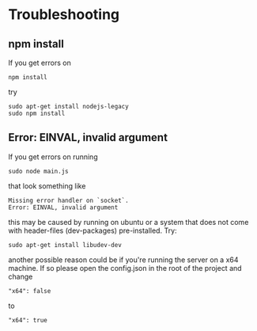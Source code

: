 Troubleshooting
===============

npm install
-----------
If you get errors on

    npm install

try

    sudo apt-get install nodejs-legacy
    sudo npm install



Error: EINVAL, invalid argument
-------------------------------
If you get errors on running

    sudo node main.js

that look something like

    Missing error handler on `socket`.
    Error: EINVAL, invalid argument

this may be caused by running on ubuntu or a system that does not come with
header-files (dev-packages) pre-installed. Try:

    sudo apt-get install libudev-dev

another possible reason could be if you're running the server on a x64 machine.
If so please open the config.json in the root of the project and change

    "x64": false

to

    "x64": true

